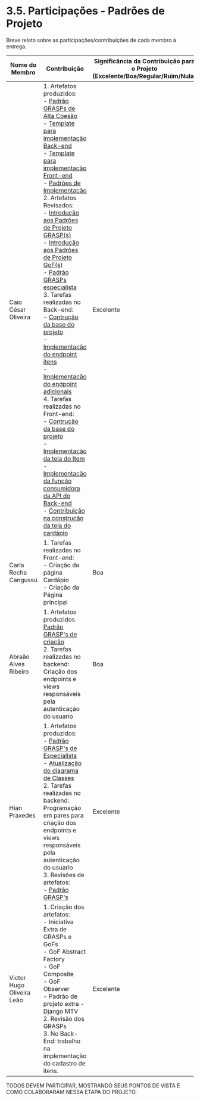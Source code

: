 # 3.5. Participações - Padrões de Projeto

Breve relato sobre as participações/contribuições de cada membro à entrega. 

|Nome do Membro | Contribuição | Significância da Contribuição para o Projeto (Excelente/Boa/Regular/Ruim/Nula) |
| -- | -- | -- |
| Caio César Oliveira  |  1. Artefatos produzidos: <br>- [Padrão GRASPs de Alta Coesão](./grasps.md)<br>- [Template para implementação Back-end](../templates-implementacao/template_inicial_back.md)<br>- [Template para implementação Front-end](../templates-implementacao/template_inicial_front.md)<br>- [Padrões de Implementação](./iniciativas_extras/padrao-implementacao.md)<br>2. Artefatos Revisados:<br>- [Introdução aos Padrões de Projeto GRASP(s)](./iniciativas_extras/grasps.md)<br>- [Introdução aos Padrões de Projeto GoF(s)](./iniciativas_extras/gofs.md)<br>- [Padrão GRASPs especialista](./grasps.md)<br>3. Tarefas realizadas no Back-end:<br>- [Contrução da base do projeto](https://github.com/UnBArqDsw2022-2/2022.2_G5_SoftSteakHouse_Backend/commit/e68a33804431074b8460daf2ba7f0537f82a34ec)<br>- [Implementação do endpoint itens](https://github.com/UnBArqDsw2022-2/2022.2_G5_SoftSteakHouse_Backend/commit/e68a33804431074b8460daf2ba7f0537f82a34ec)<br>- [Implementação do endpoint adicionais](https://github.com/UnBArqDsw2022-2/2022.2_G5_SoftSteakHouse_Backend/commit/d8338b6e7e695c38cbe2518710320b609f5a6bad)<br>4. Tarefas realizadas no Front-end:<br>- [Contrução da base do projeto](https://github.com/UnBArqDsw2022-2/2022.2_G5_SoftSteakHouse_Frontend/commit/a0d581634bb2b83a2e2c13f16c6577594a27d105)<br>- [Implementação da tela do Item](https://github.com/UnBArqDsw2022-2/2022.2_G5_SoftSteakHouse_Frontend/commit/afef383f8c74f30f94003d25274b2414817607ca)<br>- [Implementação da função consumidora da API do Back-end](https://github.com/UnBArqDsw2022-2/2022.2_G5_SoftSteakHouse_Frontend/commit/c0a3beac01e05586059a6aac555b7eac5820c518)<br>- [Contribuição na construção da tela do cardápio](https://github.com/UnBArqDsw2022-2/2022.2_G5_SoftSteakHouse_Frontend/pull/4) | Excelente |
| Carla Rocha Cangussú | 1. Tarefas realizadas no Front-end:<br> - Criação da página Cardápio <br> - Criação da Página principal | Boa |
|Abraão Alves Ribeiro|1. Artefatos produzidos [Padrão GRASP's de criação](./grasps.md) <br>2. Tarefas realizadas no backend: Criação dos endpoints e views responsáveis pela autenticação do usuario|Boa|
|Hian Praxedes|1. Artefatos produzidos:<br> - [Padrão GRASP's de Especialista](./grasps.md) <br>- [Atualização do diagrama de Classes](./modelagem/diagramas_estaticos/diagrama_classes.md)<br>2. Tarefas realizadas no backend: <br>Programação em pares para criação dos endpoints e views responsáveis pela autenticação do usuario<br> 3. Revisões de artefatos:<br>- [Padrão GRASP's](./grasps.md)|Excelente|
| Victor Hugo Oliveira Leão | 1. Criação dos artefatos:<br> - Iniciativa Extra de GRASPs e GoFs<br>- GoF Abstract Factory<br>- GoF Composite<br>- GoF Observer<br>- Padrão de projeto extra - Django MTV<br>2. Revisão dos GRASPs<br>3. No Back-End: trabalho na implementação do cadastro de itens. | Excelente |

TODOS DEVEM PARTICIPAR, MOSTRANDO SEUS PONTOS DE VISTA E COMO COLABORARAM NESSA ETAPA DO PROJETO.
